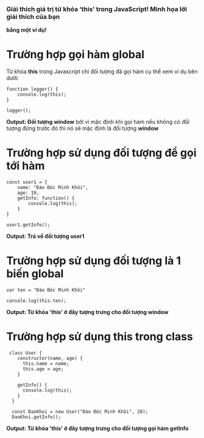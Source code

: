 ### Giải thích giá trị từ khóa ‘this’ trong JavaScript! Minh họa lời giải thích của bạn
**bằng một ví dụ!**

# Trường hợp gọi hàm global
Từ khóa **this** trong Javascript chỉ đối tượng đã gọi hàm cụ thể xem ví dụ bên dưới:

    function logger() {
        console.log(this);
    }

    logger(); 

**Output: Đối tượng window** bởi vì mặc định khi gọi hàm nếu không có đối tượng đứng trước đó thì nó sẽ mặc định là đối tượng **window**

# Trường hợp sử dụng đối tượng để gọi tới hàm
    const user1 = {
        name: "Đào Đức Minh Khôi",
        age: 19,
        getInfo: function() {
            console.log(this);
        }
    }

    user1.getInfo();

**Output: Trả về đối tượng user1**

# Trường hợp sử dụng đối tượng là 1 biến global
    var ten = "Đào Đức Minh Khôi"

    console.log(this.ten); 
**Output: Từ khóa 'this' ở đây tượng trưng cho đối tượng window**

# Trường hợp sử dụng this trong class 
     class User {
        constructor(name, age) {
          this.name = name;
          this.age = age;
        }

        getInfo() {
          console.log(this);
        }
      }

      const DaoKhoi = new User("Đào Đức Minh Khôi", 20);
      DaoKhoi.getInfo();
**Output: Từ khóa 'this' ở đây tượng trưng cho đối tượng gọi hàm getInfo**



